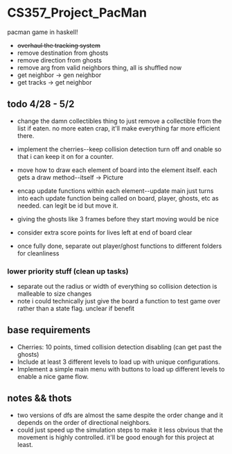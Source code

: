 # CS357_Project_PacMan
pacman game in haskell!

+ ~~overhaul the tracking system~~
+ remove destination from ghosts
+ remove direction from ghosts
+ remove arg from valid neighbors thing, all is shuffled now
+ get neighbor -> gen neighbor
+ get tracks -> get neighbor

## todo 4/28 - 5/2
+ change the damn collectibles thing to just remove a collectible from the list if eaten. no more eaten crap, it'll make everything far more efficient there.

+ implement the cherries--keep collision detection turn off and onable so that i can keep it on for a counter.
+ move how to draw each element of board into the element itself. each gets a draw method--itself -> Picture
+ encap update functions within each element--update main just turns into each update function being called on board, player, ghosts, etc as needed. can legit be id but move it.
+ giving the ghosts like 3 frames before they start moving would be nice
+ consider extra score points for lives left at end of board clear

+ once fully done, separate out player/ghost functions to different folders for cleanliness

### lower priority stuff (clean up tasks)
+ separate out the radius or width of everything so collision detection is malleable to size changes
+ note i could technically just give the board a function to test game over rather than a state flag. unclear if benefit



## base requirements

+ Cherries: 10 points, timed collision detection disabling (can get past the
ghosts)
+ Include at least 3 different levels to load up with unique configurations.
+ Implement a simple main menu with buttons to load up different levels to enable a
nice game flow.

## notes && thots
+ two versions of dfs are almost the same despite the order change and it depends on the order of directional neighbors.
+ could just speed up the simulation steps to make it less obvious that the movement is highly controlled. it'll be good enough for this project at least.